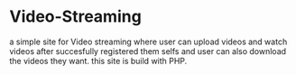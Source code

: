 # Video-Streaming
a simple site for Video streaming where user can upload videos and watch videos
after succesfully registered them selfs and user can also download the videos they want.
this site is build with PHP. 
